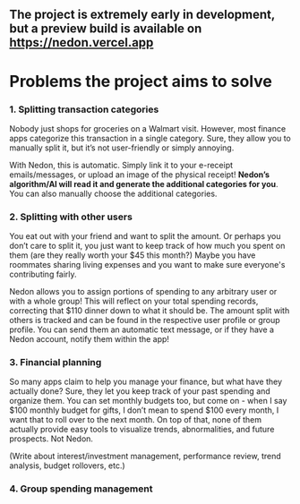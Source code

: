 The project is extremely early in development, but a preview build is available on https://nedon.vercel.app
---

# Problems the project aims to solve

### 1. Splitting transaction categories

Nobody just shops for groceries on a Walmart visit. However, most finance apps categorize this transaction in a single category. Sure, they allow you to manually split it, but it’s not user-friendly or simply annoying.

With Nedon, this is automatic. Simply link it to your e-receipt emails/messages, or upload an image of the physical receipt! **Nedon’s algorithm/AI will read it and generate the additional categories for you**. You can also manually choose the additional categories.

### 2. Splitting with other users

You eat out with your friend and want to split the amount. Or perhaps you don’t care to split it, you just want to keep track of how much you spent on them (are they really worth your $45 this month?) Maybe you have roommates sharing living expenses and you want to make sure everyone's contributing fairly.

Nedon allows you to assign portions of spending to any arbitrary user or with a whole group! This will reflect on your total spending records, correcting that $110 dinner down to what it should be. The amount split with others is tracked and can be found in the respective user profile or group profile. You can send them an automatic text message, or if they have a Nedon account, notify them within the app!

### 3. Financial planning

So many apps claim to help you manage your finance, but what have they actually done? Sure, they let you keep track of your past spending and organize them. You can set monthly budgets too, but come on - when I say $100 monthly budget for gifts, I don’t mean to spend $100 every month, I want that to roll over to the next month. On top of that, none of them actually provide easy tools to visualize trends, abnormalities, and future prospects. Not Nedon.

(Write about interest/investment management, performance review, trend analysis, budget rollovers, etc.)

### 4. Group spending management
